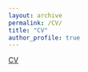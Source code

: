 ```yaml
---
layout: archive
permalink: /CV/
title: "CV"
author_profile: true
---
```


[CV](https://cdgrady21.github.io/grady_CV.pdf)
